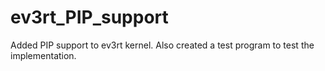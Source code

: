 # ev3rt_PIP_support
Added PIP support to ev3rt kernel. Also created a test program to test the implementation.
